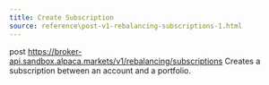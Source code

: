 ```yaml
---
title: Create Subscription
source: reference\post-v1-rebalancing-subscriptions-1.html
---
```


post https://broker-api.sandbox.alpaca.markets/v1/rebalancing/subscriptions
Creates a subscription between an account and a portfolio.
